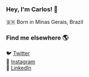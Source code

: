 ### Hey, I'm Carlos! 👋

<!--🤓 CPO at [@LiferayCloud](https://github.com/LiferayCloud/) <br>-->
🇧🇷 Born in Minas Gerais, Brazil

<!--### What I'm working on 👨‍💻-->

<!--🧛‍♂️ Currently building a dark theme - [Dracula PRO](https://draculatheme.com/pro) <br>-->
<!--📚 Currently launching a book - [14 Habits of Highly Productive Developers](https://14habits.com)-->

### Find me elsewhere 🌎

<!--🚀 [Site](https://zenorocha.com) <br>-->
🐦 [Twitter](https://twitter.com/carloshaam) <br>
📸 [Instagram](https://instagram.com/) <br>
💼 [LinkedIn](https://www.linkedin.com/in/) <br>
